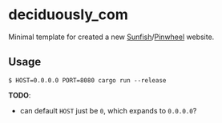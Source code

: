 # deciduously_com

Minimal template for created a new [Sunfish](https://github.com/tangramdotdev/sunfish/)/[Pinwheel](https://github.com/tangramdotdev/pinwheel/) website.

## Usage

```
$ HOST=0.0.0.0 PORT=8080 cargo run --release
```

**TODO**:

- can default `HOST` just be `0`, which expands to `0.0.0.0`?
